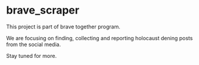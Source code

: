 # brave_scraper

This project is part of brave together program.

We are focusing on finding, collecting and reporting holocaust dening posts from the social media.

Stay tuned for more.
